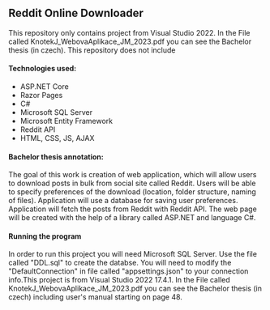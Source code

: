 ## Reddit Online Downloader

This repository only contains project from Visual Studio 2022. In the File called KnotekJ_WebovaAplikace_JM_2023.pdf you can see the Bachelor thesis (in czech). This repository does not include

#### Technologies used:
- ASP.NET Core
- Razor Pages
- C#
- Microsoft SQL Server
- Microsoft Entity Framework
- Reddit API
- HTML, CSS, JS, AJAX

#### Bachelor thesis annotation: 
The goal of this work is creation of web application, which will allow users to download posts in bulk from social site called Reddit. Users will be able to specify preferences of the download (location, folder structure, naming of files). Application will use a database for saving user preferences. Application will fetch the posts from Reddit with Reddit API. The web page will be created with the help of a library called ASP.NET and language C#.

#### Running the program
In order to run this project you will need Microsoft SQL Server. Use the file called "DDL.sql" to create the databse. You will need to modify the "DefaultConnection" in file called "appsettings.json" to your connection info.This project is from Visual Studio 2022 17.4.1. In the File called KnotekJ_WebovaAplikace_JM_2023.pdf you can see the Bachelor thesis (in czech) including user's manual starting on page 48.
